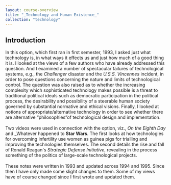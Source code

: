 ```yaml
---
layout: course-overview
title: "_Technology and Human Existence_"
collection: "technology"
---
```


## Introduction

In this option, which first ran in first semester, 1993, I asked just what technology is, in what ways it effects us and just how much of a good thing it is. I looked at the views of a few authors who have already addressed this question. And I examined a number of spectacular failures of technological systems, e.g., the _Challenger_ disaster and the _U.S.S. Vincennes_ incident, in order to pose questions concerning the nature and limits of technological control. The question was also raised as to whether the increasing complexity which sophisticated technology makes possible is a threat to traditional political ideals such as democratic participation in the political process, the desirability and possibility of a steerable human society governed by substantial normative and ethical visions. Finally, I looked at notions of appropriate/alternative technology in order to see whether there are alternative “philosophies”of technological design and implementation.<br><br/>Two videos were used in connection with the option, viz., _On the Eighth Day_ and _Whatever happened to __Star Wars__. The first looks at how technologies for overcoming infertility use women as guinea pigs for trialling and improving the technologies themselves. The second details the rise and fall of Ronald Reagan's _Strategic Defense Initiative_, revealing in the process something of the politics of large-scale technological projects.<br><br/>These notes were written in 1993 and updated across 1994 and 1995. Since then I have only made some slight changes to them. Some of my views have of course changed since I first wrote and updated them.
